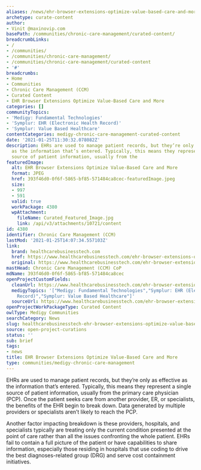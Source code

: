 ```yaml
---
aliases: /news/ehr-browser-extensions-optimize-value-based-care-and-more
archetype: curate-content
author:
- Vinit @maxinovip.com
basePath: /communities/chronic-care-management/curated-content/
breadcrumbLinks:
- /
- /communities/
- /communities/chronic-care-management/
- /communities/chronic-care-management/curated-content
- '#'
breadcrumbs:
- Home
- Communities
- Chronic Care Management (CCM)
- Curated Content
- EHR Browser Extensions Optimize Value-Based Care and More
categories: []
communityTopics:
- 'Medigy: Fundamental Technologies'
- 'Symplur: EHR (Electronic Health Record)'
- 'Symplur: Value Based Healthcare'
contentCategories: medigy-chronic-care-management-curated-content
date: '2021-01-25T11:30:32.078082Z'
description: EHRs are used to manage patient records, but they’re only as effective
  as the information that’s entered. Typically, this means they represent a single
  source of patient information, usually from the
featuredImage:
  alt: EHR Browser Extensions Optimize Value-Based Care and More
  format: JPEG
  href: 393f46d0-0f6f-5865-bf85-571484ca8cec-featuredImage.jpeg
  size:
  - 997
  - 591
  valid: true
  workPackage: 4380
  wpAttachment:
    fileName: Curated_Featured_Image.jpg
    link: /api/v3/attachments/10721/content
id: 4380
identifier: Chronic Care Management (CCM)
lastMod: '2021-01-25T14:07:34.557103Z'
link:
  brand: healthcarebusinesstech.com
  href: https://www.healthcarebusinesstech.com/ehr-browser-extensions-optimize-value-based-care-enhance-provider-connectivity-interoperability-and-financial-performance/
  original: https://www.healthcarebusinesstech.com/ehr-browser-extensions-optimize-value-based-care-enhance-provider-connectivity-interoperability-and-financial-performance/
mastHead: Chronic Care Management (CCM) CoP
mdName: 393f46d0-0f6f-5865-bf85-571484ca8cec
openProjectCustomFields:
  cleanUrl: https://www.healthcarebusinesstech.com/ehr-browser-extensions-optimize-value-based-care-enhance-provider-connectivity-interoperability-and-financial-performance/
  medigyTopics: '["Medigy: Fundamental Technologies","Symplur: EHR (Electronic Health
    Record)","Symplur: Value Based Healthcare"]'
  sourceUrl: https://www.healthcarebusinesstech.com/ehr-browser-extensions-optimize-value-based-care-enhance-provider-connectivity-interoperability-and-financial-performance/
openProjectWorkPackageType: Curated Content
owlType: Medigy Communities
searchCategory: News
slug: healthcarebusinesstech-ehr-browser-extensions-optimize-value-based-care-and-more
source: open-project-curations
status: ''
sub: brief
tags:
- news
title: EHR Browser Extensions Optimize Value-Based Care and More
type: communities/medigy-chronic-care-management
---
```


<p>EHRs are used to manage patient records, but they’re only as effective as the information that’s entered. Typically, this means they represent a single source of patient information, usually from the primary care physician (PCP). Once the patient seeks care from another provider, ER, or specialists, the benefits of the EHR begin to break down. Data generated by multiple providers or specialists aren’t likely to reach the PCP.</p><p>Another factor impacting breakdown is these providers, hospitals, and specialists typically are treating only the current condition presented at the point of care rather than all the issues confronting the whole patient. EHRs fail to contain a full picture of the patient or have capabilities to share information, especially those residing in hospitals that use coding to drive the best diagnoses-related group (DRG) and serve cost containment initiatives.</p>